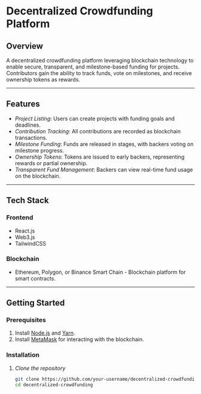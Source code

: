 # Decentralized Crowdfunding Platform

## Overview
A decentralized crowdfunding platform leveraging blockchain technology to enable secure, transparent, and milestone-based funding for projects. Contributors gain the ability to track funds, vote on milestones, and receive ownership tokens as rewards.

---

## Features
- *Project Listing*: Users can create projects with funding goals and deadlines.
- *Contribution Tracking*: All contributions are recorded as blockchain transactions.
- *Milestone Funding*: Funds are released in stages, with backers voting on milestone progress.
- *Ownership Tokens*: Tokens are issued to early backers, representing rewards or partial ownership.
- *Transparent Fund Management*: Backers can view real-time fund usage on the blockchain.

---

## Tech Stack

### Frontend
- React.js 
- Web3.js 
- TailwindCSS 

### Blockchain
- Ethereum, Polygon, or Binance Smart Chain - Blockchain platform for smart contracts.

---

## Getting Started

### Prerequisites
1. Install [Node.js](https://nodejs.org) and [Yarn](https://yarnpkg.com/).
2. Install [MetaMask](https://metamask.io/) for interacting with the blockchain.


### Installation

1. *Clone the repository*
   ```bash
   git clone https://github.com/your-username/decentralized-crowdfunding.git
   cd decentralized-crowdfunding
